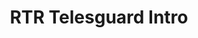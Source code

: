 ---
layout: entry
title: RTR Telesguard Intro
organization: RTR
usagedate: 2018-
language: rt
fulltitle: RTR Telesguard Intro (2018-)
watermark: SRF 1
---